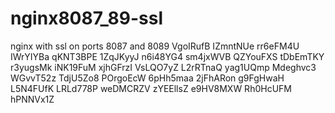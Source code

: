 # nginx8087_89-ssl
nginx with ssl on ports 8087 and 8089
VgoIRufB
IZmntNUe
rr6eFM4U
IWrYIYBa
qKNT3BPE
1ZqJKyyJ
n6i48YG4
sm4jxWVB
QZYouFXS
tDbEmTKY
r3yugsMk
iNK19FuM
xjhGFrzI
VsLQO7yZ
L2rRTnaQ
yag1UQmp
Mdeghvc3
WGvvT52z
TdjU5Zo8
POrgoEcW
6pHh5maa
2jFhARon
g9FgHwaH
L5N4FUfK
LRLd778P
weDMCRZV
zYEEllsZ
e9HV8MXW
Rh0HcUFM
hPNNVx1Z

